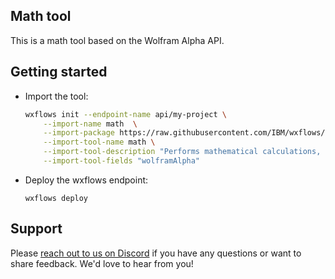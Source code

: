 ## Math tool

This is a math tool based on the Wolfram Alpha API.

## Getting started

- Import the tool:

    ```bash
    wxflows init --endpoint-name api/my-project \
        --import-name math  \
        --import-package https://raw.githubusercontent.com/IBM/wxflows/refs/heads/main/tools/math.zip \
        --import-tool-name math \
        --import-tool-description "Performs mathematical calculations, date and unit conversions, formula solving, etc." \
        --import-tool-fields "wolframAlpha"
    ```

- Deploy the wxflows endpoint:

    ```
    wxflows deploy
    ```

## Support

Please [reach out to us on Discord](https://ibm.biz/wxflows-discord) if you have any questions or want to share feedback. We'd love to hear from you!
